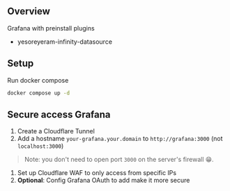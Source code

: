 ## Overview

Grafana with preinstall plugins
- yesoreyeram-infinity-datasource

## Setup

Run docker compose

```sh
docker compose up -d
```

## Secure access Grafana

1. Create a Cloudflare Tunnel
1. Add a hostname `your-grafana.your.domain` to `http://grafana:3000` (not `localhost:3000`)

> Note: you don't need to open port `3000` on the server's firewall 😁.

1. Set up Cloudflare WAF to only access from specific IPs
1. **Optional**: Config Grafana OAuth to add make it more secure
